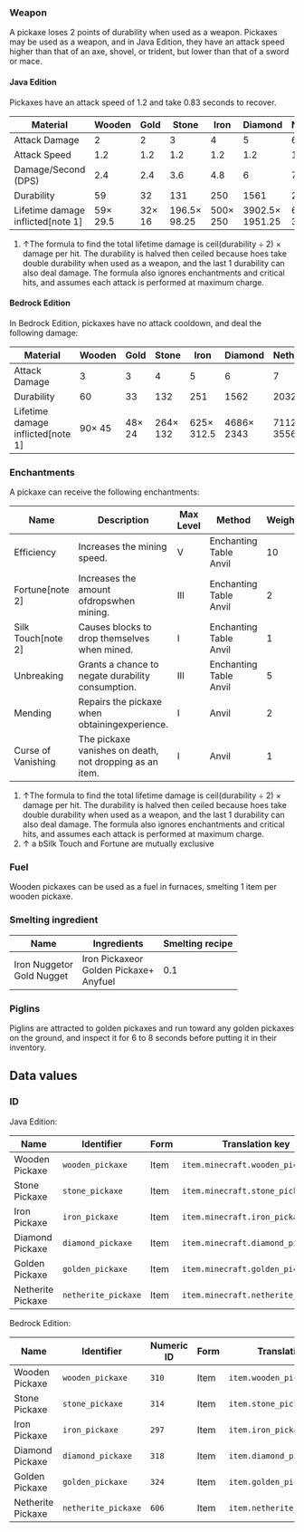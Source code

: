 ### Weapon
A pickaxe loses 2 points of durability when used as a weapon. Pickaxes may be used as a weapon, and in Java Edition, they have an attack speed higher than that of an axe, shovel, or trident, but lower than that of a sword or mace.

#### Java Edition
Pickaxes have an attack speed of 1.2 and take 0.83 seconds to recover.

| Material                          | Wooden   | Gold   | Stone        | Iron     | Diamond         | Netherite    |
|-----------------------------------|----------|--------|--------------|----------|-----------------|--------------|
| Attack Damage                     | 2        | 2      | 3            | 4        | 5               | 6            |
| Attack Speed                      | 1.2      | 1.2    | 1.2          | 1.2      | 1.2             | 1.2          |
| Damage/Second (DPS)               | 2.4      | 2.4    | 3.6          | 4.8      | 6               | 7.2          |
| Durability                        | 59       | 32     | 131          | 250      | 1561            | 2031         |
| Lifetime damage inflicted[note 1] | 59× 29.5 | 32× 16 | 196.5× 98.25 | 500× 250 | 3902.5× 1951.25 | 6093× 3046.5 |

1. ↑The formula to find the total lifetime damage is ceil(durability ÷ 2) × damage per hit. The durability is halved then ceiled because hoes take double durability when used as a weapon, and the last 1 durability can also deal damage. The formula also ignores enchantments and critical hits, and assumes each attack is performed at maximum charge.

#### Bedrock Edition
In Bedrock Edition, pickaxes have no attack cooldown, and deal the following damage:

| Material                          | Wooden | Gold   | Stone    | Iron       | Diamond    | Netherite  |
|-----------------------------------|--------|--------|----------|------------|------------|------------|
| Attack Damage                     | 3      | 3      | 4        | 5          | 6          | 7          |
| Durability                        | 60     | 33     | 132      | 251        | 1562       | 2032       |
| Lifetime damage inflicted[note 1] | 90× 45 | 48× 24 | 264× 132 | 625× 312.5 | 4686× 2343 | 7112× 3556 |

### Enchantments
A pickaxe can receive the following enchantments:

| Name               | Description                                             | Max Level | Method                     | Weight |
|--------------------|---------------------------------------------------------|-----------|----------------------------|--------|
| Efficiency         | Increases the mining speed.                             | V         | Enchanting Table<br/>Anvil | 10     |
| Fortune[note 2]    | Increases the amount ofdropswhen mining.                | III       | Enchanting Table<br/>Anvil | 2      |
| Silk Touch[note 2] | Causes blocks to drop themselves when mined.            | I         | Enchanting Table<br/>Anvil | 1      |
| Unbreaking         | Grants a chance to negate durability consumption.       | III       | Enchanting Table<br/>Anvil | 5      |
| Mending            | Repairs the pickaxe when obtainingexperience.           | I         | Anvil                      | 2      |
| Curse of Vanishing | The pickaxe vanishes on death, not dropping as an item. | I         | Anvil                      | 1      |

1. ↑The formula to find the total lifetime damage is ceil(durability ÷ 2) × damage per hit. The durability is halved then ceiled because hoes take double durability when used as a weapon, and the last 1 durability can also deal damage. The formula also ignores enchantments and critical hits, and assumes each attack is performed at maximum charge.
2. ↑ a bSilk Touch and Fortune are mutually exclusive

### Fuel
Wooden pickaxes can be used as a fuel in furnaces, smelting 1 item per wooden pickaxe.

### Smelting ingredient
| Name                          | Ingredients                                    | Smelting recipe |
|-------------------------------|------------------------------------------------|-----------------|
| Iron Nuggetor<br/>Gold Nugget | Iron Pickaxeor<br/>Golden Pickaxe+<br/>Anyfuel | 0.1             |

### Piglins
Piglins are attracted to golden pickaxes and run toward any golden pickaxes on the ground, and inspect it for 6 to 8 seconds before putting it in their inventory.

## Data values
### ID
Java Edition:

| Name              | Identifier          | Form | Translation key                    |
|-------------------|---------------------|------|------------------------------------|
| Wooden Pickaxe    | `wooden_pickaxe`    | Item | `item.minecraft.wooden_pickaxe`    |
| Stone Pickaxe     | `stone_pickaxe`     | Item | `item.minecraft.stone_pickaxe`     |
| Iron Pickaxe      | `iron_pickaxe`      | Item | `item.minecraft.iron_pickaxe`      |
| Diamond Pickaxe   | `diamond_pickaxe`   | Item | `item.minecraft.diamond_pickaxe`   |
| Golden Pickaxe    | `golden_pickaxe`    | Item | `item.minecraft.golden_pickaxe`    |
| Netherite Pickaxe | `netherite_pickaxe` | Item | `item.minecraft.netherite_pickaxe` |

Bedrock Edition:

| Name              | Identifier          | Numeric ID | Form | Translation key               |
|-------------------|---------------------|------------|------|-------------------------------|
| Wooden Pickaxe    | `wooden_pickaxe`    | `310`      | Item | `item.wooden_pickaxe.name`    |
| Stone Pickaxe     | `stone_pickaxe`     | `314`      | Item | `item.stone_pickaxe.name`     |
| Iron Pickaxe      | `iron_pickaxe`      | `297`      | Item | `item.iron_pickaxe.name`      |
| Diamond Pickaxe   | `diamond_pickaxe`   | `318`      | Item | `item.diamond_pickaxe.name`   |
| Golden Pickaxe    | `golden_pickaxe`    | `324`      | Item | `item.golden_pickaxe.name`    |
| Netherite Pickaxe | `netherite_pickaxe` | `606`      | Item | `item.netherite_pickaxe.name` |


